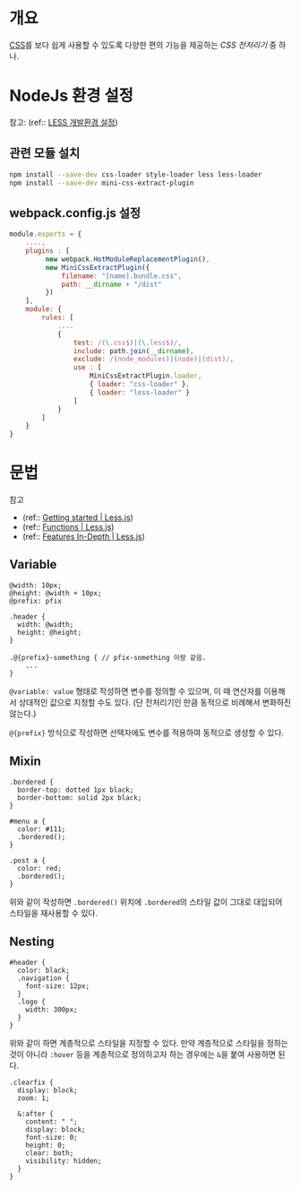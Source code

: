 # 개요
[CSS](../../CSS.md)를 보다 쉽게 사용할 수 있도록 다양한 편의 기능을 제공하는 *CSS 전처리기* 중 하나.

# NodeJs 환경 설정
참고: (ref:: [LESS 개발환경 설정](https://m.blog.naver.com/PostView.naver?isHttpsRedirect=true&blogId=shadowbug&logNo=221360283599))

## 관련 모듈 설치
```bash
npm install --save-dev css-loader style-loader less less-loader
npm install --save-dev mini-css-extract-plugin
```

## webpack.config.js 설정
```js
module.exports = {
    ....,
    plugins : [
         new webpack.HotModuleReplacementPlugin(),
         new MiniCssExtractPlugin({
             filename: "[name].bundle.css",
             path: __dirname + "/dist"
         })
    ],
    module: {
        rules: [
            ....
            {
                test: /(\.css$)|(\.less$)/,
                include: path.join(__dirname),
                exclude: /(node_modules)|(node)|(dist)/,
                use : [
                    MiniCssExtractPlugin.loader,
                    { loader: "css-loader" },
                    { loader: "less-loader" }
                ]
            }
        ]
    }
}
```

# 문법
참고
- (ref:: [Getting started | Less.js](https://lesscss.org/))
- (ref:: [Functions | Less.js](https://lesscss.org/functions/))
- (ref:: [Features In-Depth | Less.js](https://lesscss.org/features/))

## Variable
```less
@width: 10px;
@height: @width + 10px;
@prefix: pfix

.header {
  width: @width;
  height: @height;
}

.@{prefix}-something { // pfix-something 이랑 같음.
	...
}
```

`@variable: value` 형태로 작성하면 변수를 정의할 수 있으며, 이 때 연산자를 이용해서 상대적인 값으로 지정할 수도 있다. (단 전처리기인 만큼 동적으로 비례해서 변화하진 않는다.)

`@{prefix}` 방식으로 작성하면 선택자에도 변수를 적용하여 동적으로 생성할 수 있다.

## Mixin
```less
.bordered {
  border-top: dotted 1px black;
  border-bottom: solid 2px black;
}

#menu a {
  color: #111;
  .bordered();
}

.post a {
  color: red;
  .bordered();
}
```

위와 같이 작성하면 `.bordered()` 위치에 `.bordered`의 스타일 값이 그대로 대입되어 스타일을 재사용할 수 있다.

## Nesting
```less
#header {
  color: black;
  .navigation {
    font-size: 12px;
  }
  .logo {
    width: 300px;
  }
}
```

위와 같이 하면 계층적으로 스타일을 지정할 수 있다. 만약 계층적으로 스타일을 정하는 것이 아니라 `:hover` 등을 계층적으로 정의하고자 하는 경우에는 `&`을 붙여 사용하면 된다.

```less
.clearfix {
  display: block;
  zoom: 1;

  &:after {
    content: " ";
    display: block;
    font-size: 0;
    height: 0;
    clear: both;
    visibility: hidden;
  }
}
```

